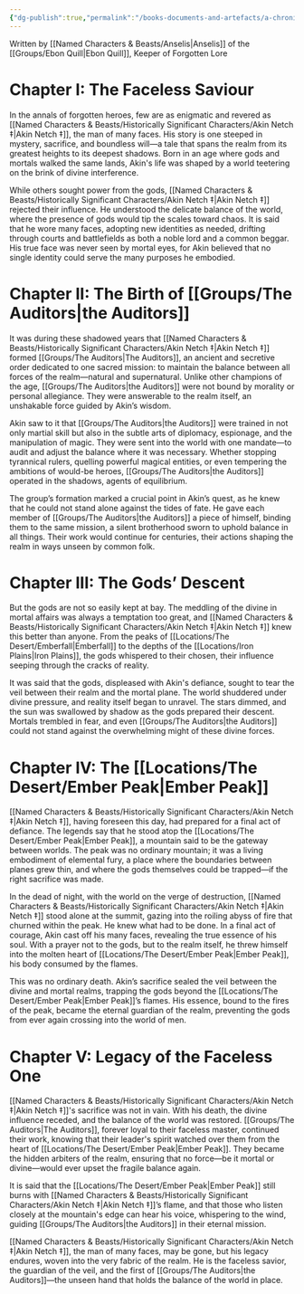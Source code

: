 ```yaml
---
{"dg-publish":true,"permalink":"/books-documents-and-artefacts/a-chronicle-of-akin-netch-the-man-of-many-faces/","noteIcon":""}
---
```



Written by [[Named Characters & Beasts/Anselis\|Anselis]] of the [[Groups/Ebon Quill\|Ebon Quill]], Keeper of Forgotten Lore

# Chapter I: The Faceless Saviour
In the annals of forgotten heroes, few are as enigmatic and revered as [[Named Characters & Beasts/Historically Significant  Characters/Akin Netch ‡\|Akin Netch ‡]], the man of many faces. His story is one steeped in mystery, sacrifice, and boundless will—a tale that spans the realm from its greatest heights to its deepest shadows. Born in an age where gods and mortals walked the same lands, Akin's life was shaped by a world teetering on the brink of divine interference.

While others sought power from the gods, [[Named Characters & Beasts/Historically Significant  Characters/Akin Netch ‡\|Akin Netch ‡]] rejected their influence. He understood the delicate balance of the world, where the presence of gods would tip the scales toward chaos. It is said that he wore many faces, adopting new identities as needed, drifting through courts and battlefields as both a noble lord and a common beggar. His true face was never seen by mortal eyes, for Akin believed that no single identity could serve the many purposes he embodied.

# Chapter II: The Birth of [[Groups/The Auditors\|the Auditors]]
It was during these shadowed years that [[Named Characters & Beasts/Historically Significant  Characters/Akin Netch ‡\|Akin Netch ‡]] formed [[Groups/The Auditors\|The Auditors]], an ancient and secretive order dedicated to one sacred mission: to maintain the balance between all forces of the realm—natural and supernatural. Unlike other champions of the age, [[Groups/The Auditors\|the Auditors]] were not bound by morality or personal allegiance. They were answerable to the realm itself, an unshakable force guided by Akin’s wisdom.

Akin saw to it that [[Groups/The Auditors\|the Auditors]] were trained in not only martial skill but also in the subtle arts of diplomacy, espionage, and the manipulation of magic. They were sent into the world with one mandate—to audit and adjust the balance where it was necessary. Whether stopping tyrannical rulers, quelling powerful magical entities, or even tempering the ambitions of would-be heroes, [[Groups/The Auditors\|the Auditors]] operated in the shadows, agents of equilibrium.

The group’s formation marked a crucial point in Akin’s quest, as he knew that he could not stand alone against the tides of fate. He gave each member of [[Groups/The Auditors\|the Auditors]] a piece of himself, binding them to the same mission, a silent brotherhood sworn to uphold balance in all things. Their work would continue for centuries, their actions shaping the realm in ways unseen by common folk.

# Chapter III: The Gods’ Descent
But the gods are not so easily kept at bay. The meddling of the divine in mortal affairs was always a temptation too great, and [[Named Characters & Beasts/Historically Significant  Characters/Akin Netch ‡\|Akin Netch ‡]] knew this better than anyone. From the peaks of [[Locations/The Desert/Emberfall\|Emberfall]] to the depths of the [[Locations/Iron Plains\|Iron Plains]], the gods whispered to their chosen, their influence seeping through the cracks of reality.

It was said that the gods, displeased with Akin's defiance, sought to tear the veil between their realm and the mortal plane. The world shuddered under divine pressure, and reality itself began to unravel. The stars dimmed, and the sun was swallowed by shadow as the gods prepared their descent. Mortals trembled in fear, and even [[Groups/The Auditors\|the Auditors]] could not stand against the overwhelming might of these divine forces.

# Chapter IV: The [[Locations/The Desert/Ember Peak\|Ember Peak]]
[[Named Characters & Beasts/Historically Significant  Characters/Akin Netch ‡\|Akin Netch ‡]], having foreseen this day, had prepared for a final act of defiance. The legends say that he stood atop the [[Locations/The Desert/Ember Peak\|Ember Peak]], a mountain said to be the gateway between worlds. The peak was no ordinary mountain; it was a living embodiment of elemental fury, a place where the boundaries between planes grew thin, and where the gods themselves could be trapped—if the right sacrifice was made.

In the dead of night, with the world on the verge of destruction, [[Named Characters & Beasts/Historically Significant  Characters/Akin Netch ‡\|Akin Netch ‡]] stood alone at the summit, gazing into the roiling abyss of fire that churned within the peak. He knew what had to be done. In a final act of courage, Akin cast off his many faces, revealing the true essence of his soul. With a prayer not to the gods, but to the realm itself, he threw himself into the molten heart of [[Locations/The Desert/Ember Peak\|Ember Peak]], his body consumed by the flames.

This was no ordinary death. Akin’s sacrifice sealed the veil between the divine and mortal realms, trapping the gods beyond the [[Locations/The Desert/Ember Peak\|Ember Peak]]’s flames. His essence, bound to the fires of the peak, became the eternal guardian of the realm, preventing the gods from ever again crossing into the world of men.

# Chapter V: Legacy of the Faceless One
[[Named Characters & Beasts/Historically Significant  Characters/Akin Netch ‡\|Akin Netch ‡]]'s sacrifice was not in vain. With his death, the divine influence receded, and the balance of the world was restored. [[Groups/The Auditors\|The Auditors]], forever loyal to their faceless master, continued their work, knowing that their leader's spirit watched over them from the heart of [[Locations/The Desert/Ember Peak\|Ember Peak]]. They became the hidden arbiters of the realm, ensuring that no force—be it mortal or divine—would ever upset the fragile balance again.

It is said that the [[Locations/The Desert/Ember Peak\|Ember Peak]] still burns with [[Named Characters & Beasts/Historically Significant  Characters/Akin Netch ‡\|Akin Netch ‡]]’s flame, and that those who listen closely at the mountain's edge can hear his voice, whispering to the wind, guiding [[Groups/The Auditors\|the Auditors]] in their eternal mission.

[[Named Characters & Beasts/Historically Significant  Characters/Akin Netch ‡\|Akin Netch ‡]], the man of many faces, may be gone, but his legacy endures, woven into the very fabric of the realm. He is the faceless savior, the guardian of the veil, and the first of [[Groups/The Auditors\|the Auditors]]—the unseen hand that holds the balance of the world in place.